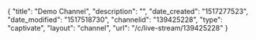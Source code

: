 {
    "title": "Demo Channel",
    "description": "",
    "date_created": "1517277523",
    "date_modified": "1517518730",
    "channelid": "139425228",
    "type": "captivate",
    "layout": "channel",
    "url": "\/c\/live-stream\/139425228"
}